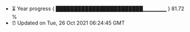 - ⏳ Year progress { ████████████████████████▁▁▁▁▁▁ } 81.72 %
- ⏰ Updated on Tue, 26 Oct 2021 06:24:45 GMT

